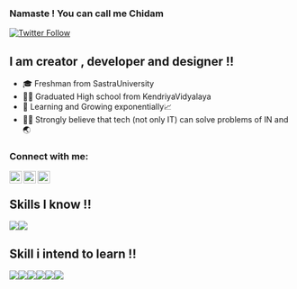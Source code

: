 ### Namaste ! You can call me Chidam 
[![Twitter Follow](https://img.shields.io/twitter/follow/chidam333?color=1DA1F2&logo=twitter&style=for-the-badge)](https://twitter.com/Chidam333)
## I am creator , developer and designer !!
- 🎓 Freshman from SastraUniversity
- 👨‍🎓 Graduated High school from KendriyaVidyalaya
- 🌱 Learning and Growing exponentially📈
- 👩‍💻 Strongly believe that tech (not only IT) can solve problems of IN and 🌏

### Connect with me:
[<img align="left" alt="codeSTACKr | YouTube" width="22px" src="https://cdn.jsdelivr.net/npm/simple-icons@v3/icons/youtube.svg" />][youtube]
[<img align="left" alt="codeSTACKr | Twitter" width="22px" src="https://cdn.jsdelivr.net/npm/simple-icons@v3/icons/twitter.svg" />][twitter]
[<img align="left" alt="codeSTACKr | LinkedIn" width="22px" src="https://cdn.jsdelivr.net/npm/simple-icons@v3/icons/linkedin.svg" />][linkedin]
<br />

</details>

[twitter]: https://twitter.com/Chidam333
[youtube]: https://www.youtube.com/channel/UCouE2kqMANoTKFONvI2XS2A
[linkedin]: https://www.linkedin.com/in/chidambara-nathan-s-936475167/

## Skills I know !!

![](https://img.icons8.com/color/64/000000/python.png)![](https://img.icons8.com/color/64/000000/mysql-logo.png)

## Skill i intend to learn !!
![](https://img.icons8.com/color/64/000000/c.png)![](https://img.icons8.com/color/64/000000/javascript.png)![](https://img.icons8.com/color/64/000000/html-5.png)![](https://img.icons8.com/color/64/000000/bootstrap.png)![](https://img.icons8.com/color/64/000000/bitcoin.png)![](https://img.icons8.com/fluency/64/000000/ethereum.png)



